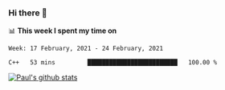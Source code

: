 ### Hi there 👋

📊 **This week I spent my time on**
<!--START_SECTION:waka-->
```text
Week: 17 February, 2021 - 24 February, 2021

C++   53 mins         █████████████████████████   100.00 % 
```
<!--END_SECTION:waka-->


[![Paul's github stats](https://github-readme-stats.vercel.app/api?username=mickeyouyou&theme=dracula&show_icons=true)](https://github.com/anuraghazra/github-readme-stats)
